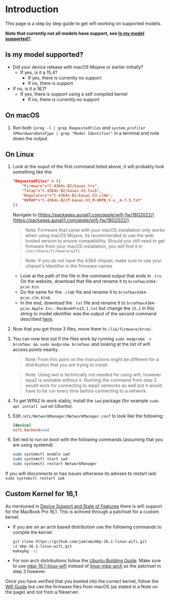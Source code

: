 # Introduction

This page is a step by step guide to get wifi working on supported models.

**Note that currently not all models have support, see [Is my model supported?](https://wiki.t2linux.org/guides/wifi/#is-my-model-supported).**

## Is my model supported?

- Did your device release with macOS Mojave or earlier initially?
    - If yes, is it a 15,4?
        - If yes, there is currently no support
        - If no, there is support
- If no, is it a 16,1?
    - If yes, there is support using a self compiled kernel
        - If no, there is currently no support

## On macOS

1. Run both `ioreg -l | grep RequestedFiles` and `system_profiler SPHardwareDataType | grep "Model Identifier"` in a terminal and note down the output.

## On Linux

1. Look at the ouput of the first command listed above, it will probably look something like this

    ```json
    "RequestedFiles" = ({
        "Firmware"="C-4364s-B2/kauai.trx",
        "TxCap"="C-4364s-B2/kauai-X3.txcb",
        "Regulatory"="C-4364s-B2/kauai-X3.clmb",
        "NVRAM"="C-4364s-B2/P-kauai-X3_M-HRPN_V-u__m-7.5.txt"
    })
    ```

    Navigate to [https://packages.aunali1.com/apple/wifi-fw/18G2022/](https://packages.aunali1.com/apple/wifi-fw/18G2022/). 

    > Note: Firmware that came with your macOS installation only works when using macOS Mojave, its recommended to use the web hosted version to ensure compatibility. Should you still need to get firmware from your macOS installation, you will find it in `/usr/share/firmware/wifi`

    > Note: If you do not have the 4364 chipset, make sure to use your chipset's identifier in the firmware names

    - Look at the path of the file in the command output that ends in `.trx`. On the website, download that file and rename it to `brcmfmac4364-pcie.bin`.
    - Do the same for the `.clmb` file and rename it to `brcmfmac4364-pcie.clm_blob`.
    - In the end, download the `.txt` file and rename it to `brcmfmac4364-pcie.Apple Inc.-MacBookPro15,1.txt` but change the `15,1` in this string to model identifier was the output of the second command described [here](https://wiki.t2linux.org/guides/wifi/#on-macos).

2. Now that you got those 3 files, move them to `/lib/firmware/brcm/`.
3. You can now test out if the files work by running `sudo modprobe -r brcmfmac && sudo modprobe brcmfmac` and looking at the list of wifi access points nearby.

    > Note: From this point on the instructions might be different for a distribution that you are trying to install.
    
    > Note: Using iwd is technically not needed for using wifi, however wpa2 is unstable without it. 
    Running the command from step 3 would work for connecting to wpa2 networks as well but it would have to be
    run every time before connecting to a network.

4. To get WPA2 to work stably, install the `iwd` package (for example `sudo apt install iwd` on Ubuntu).
5. Edit `/etc/NetworkManager/NetworkManager.conf` to look like the following:

    ```ini
    [device]
    wifi.backend=iwd
    ```

6. Set iwd to run on boot with the following commands (assuming that you are using systemd)

    ```bash
    sudo systemctl enable iwd
    sudo systemctl start iwd
    sudo systemctl restart NetworkManager
    ```

If you wifi disconnects or has issues otherwise its advises to restart iwd: `sudo systemctl restart iwd`

## Custom Kernel for 16,1

As mentioned in [Device Support and State of Features](https://wiki.t2linux.org/state/) there is wifi support for the
MacBook Pro 16,1. This is achived through a patchset for a custom kernel.

-   If you are on an arch based distribution use the following commands to compile the kernel:

    ```bash
    git clone https://github.com/jamlam/mbp-16.1-linux-wifi.git
    cd mbp-16.1-linux-wifi.git
    makepkg -si
    ```

-   For non arch distributions follow the [Ubuntu Building Guide](https://wiki.t2linux.org/distributions/ubuntu/building/). Make
    sure to use [mbp-16.1-linux-wifi](https://github.com/jamlam/mbp-16.1-linux-wifi)
    instead of [linux-mbp-arch](https://github.com/aunali1/linux-mbp-arch) as the patchset in step 3 however.

Once you have verified that you booted into the correct kernel, follow the [Wifi Guide](https://wiki.t2linux.org/guides/wifi/) but
use the firmware files from macOS (as stated in a Note on the page) and not from a fileserver.